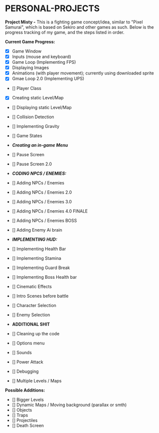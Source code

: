 # PERSONAL-PROJECTS

**Project Misty -**
This is a fighting game concept/idea, similar to "Pixel Samurai", which is based on Sekiro and other games as such.
Below is the progress tracking of my game, and the steps listed in order. 

**Current Game Progress:**
- [X] Game Window
- [X] Inputs (mouse and keyboard)
- [X] Game Loop (Implementing FPS)
- [X] Displaying Images
- [X] Animations (with player movement); currently using downloaded sprite
- [X] Gmae Loop 2.0 (Implementing UPS)
- [] Player Class
- [X] Creating static Level/Map
- [] Displaying static Level/Map
- [] Collision Detection
- [] Implementing Gravity
- [] Game States

- _**Creating an in-game Menu**_
- [] Pause Screen
- [] Pause Screen 2.0

- _**CODING NPCS / ENEMIES:**_
- [] Adding NPCs / Enemies
- [] Adding NPCs / Enemies 2.0
- [] Adding NPCs / Enemies 3.0
- [] Adding NPCs / Enemies 4.0 FINALE
- [] Adding NPCs / Enemies BOSS
- [] Adding Enemy Ai brain

- _**IMPLEMENTING HUD:**_
- [] Implementing Health Bar
- [] Implementing Stamina
- [] Implementing Guard Break
- [] Implementing Boss Health bar

- [] Cinematic Effects
- [] Intro Scenes before battle
- [] Character Selection
- [] Enemy Selection

- **ADDITIONAL SHIT**
- [] Cleaning up the code
- [] Options menu
- [] Sounds
- [] Power Attack
- [] Debugging
- [] Multiple Levels / Maps


**Possible Additions:**
- [] Bigger Levels
- [] Dynamic Maps / Moving background (parallax or smth)
- [] Objects
- [] Traps
- [] Projectiles
- [] Death Screen
